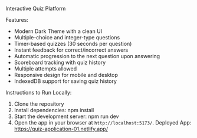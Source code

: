  Interactive Quiz Platform 

 Features:
- Modern Dark Theme with a clean UI
- Multiple-choice and integer-type questions
- Timer-based quizzes (30 seconds per question)
- Instant feedback for correct/incorrect answers
- Automatic progression to the next question upon answering
- Scoreboard tracking with quiz history
- Multiple attempts allowed
- Responsive design for mobile and desktop
- IndexedDB support for saving quiz history

 Instructions to Run Locally:
1. Clone the repository
2. Install dependencies:
  npm install
3. Start the development server:
  npm run dev
4. Open the app in your browser at `http://localhost:5173/`.
Deployed App:
https://quiz-application-01.netlify.app/
